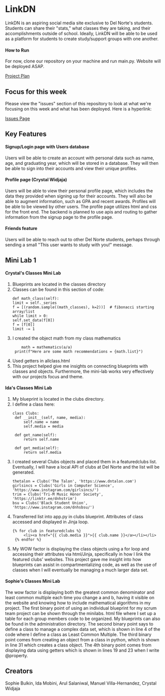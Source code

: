 # LinkDN

LinkDN is an aspiring social media site exclusive to Del Norte's students. Students can share their "stats," what classes they are taking, and their accomplishments outside of school. Ideally, LinkDN will be able to be used as a platform for students to create study/support groups with one another. 

#### How to Run

For now, clone our repository on your machine and run main.py. Website will be deployed ASAP. 

[Project Plan](https://docs.google.com/document/d/1FGxx_jWIMwzBsvnnm7vjAKN-VX4sEd5dISR_Y26ovc8/edit)

## Focus for this week

Please view the "issues" section of this repository to look at what we're focusing on this week and what has been deployed. Here is a hyperlink:

[Issues Page](https://github.com/Mewe14/P3Platypodes/issues)

## Key Features

#### Signup/Login page with Users database

Users will be able to create an account with personal data such as name, age, and graduating year, which will be stored in a database. They will then be able to sign into their accounts and view their unique profiles. 

#### Profile page (Crystal Widjaja)

Users will be able to view their personal profile page, which includes the data they provided when signing up for their accounts. They will also be able to augment information, such as GPA and recent awards. Profiles will be able to be viewed by other users. The profile page utilizes html and css for the front end. The backend is planned to use apis and routing to gather information from the signup page to the profile page.

#### Friends feature

Users will be able to reach out to other Del Norte students, perhaps through sending a small "This user wants to study with you!" message. 


## Mini Lab 1

#### Crystal's Classes Mini Lab

1. Blueprints are located in the classes directory
2. Classes can be found in this section of code:
   ````
   def math_class(self):
   limit = self._series
   f = [(random.sample((math_classes), k=2))]  # fibonacci starting array/list
   while limit > 0:
   self.set_data(f[0])
   f = [f[0]]
   limit -= 1
3. I created the object math from my class mathematics
   ````
       math = mathematics(a/a)
    print(f"Here are some math recommendations = {math.list}")
4. Used getters in allclass.html
5. This project helped give me insights on connecting blueprints with classes and objects. Furthermore, the mini-lab works very effectively with our projects focus and theme.  

#### Ida's Classes Mini Lab

1. My blueprint is located in the clubs directory.
2. I define a class here: 
   ````
   class Clubs:
    def __init__(self, name, media):
        self.name = name
        self.media = media

    def get_name(self):
        return self.name

    def get_media(self):
        return self.media
3. I created several Clubs objects and placed them in a featuredclubs list. Eventually, I will have a local API of clubs at Del Norte and the list will be generated.
   ````
   thetalon = Clubs('The Talon', 'https://www.dntalon.com')
   girlsincs = Clubs('Girls in Computer Science', 'https://www.instagram.com/girlsincs/')
   trim = Clubs('Tri-M Music Honor Society', 'https://linktr.ee/dnhstrim')
   bsu = Clubs('Black Student Union', 'https://www.instagram.com/dnhsbsu/')
4. Transferred list into app.py in clubs blueprint. Attributes of class accessed and displayed in Jinja loop.
   ````
   {% for club in featuredclubs %}
        <li><a href="{{ club.media }}">{{ club.name }}</a></li></li>
    {% endfor %}
5. My WOW factor is displaying the class objects using a for loop and accessing their attributes via html/Jinja, specifically in how I link the featured clubs' websites. This project gave me insight into how blueprints can assist in compartmentalizing code, as well as the use of classes when I will eventually be managing a much larger data set.
#### Sophie's Classes Mini Lab
The wow factor is displaying both the greatest common denominator and least common multiple each time you change a and b, having it visible on the website and knowing how to include mathematical algorithms in my project. The first binary point of using an individual blueprint for my scrum team project can be shown through the minilabs. html file where I set up a table for each group members code to be organized. My blueprints can also be found in the administration directory. The second binary point says to define a class to manage a complex data set, which is shown in line 4 of the code where I define a class as Least Common Multiple. The third binary point comes from creating an object from a class in python, which is shown in line 31 which creates a class object. The 4th binary point comes from displaying data using getters which is shown in lines 19 and 23 when I write @property.  </h2>

## Creators

Sophie Bulkin, Ida Mobini, Arul Salaniwal, Manuel Villa-Hernandez, Crystal Widjaja
